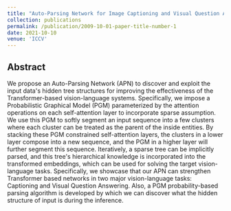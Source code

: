 ```yaml
---
title: "Auto-Parsing Network for Image Captioning and Visual Question Answering"
collection: publications
permalink: /publication/2009-10-01-paper-title-number-1
date: 2021-10-10
venue: 'ICCV'
---
```


## Abstract
We propose an Auto-Parsing Network (APN) to discover and exploit the input data's hidden tree structures for improving the effectiveness of the Transformer-based vision-language systems. Specifically, we impose a Probabilistic Graphical Model (PGM) parameterized by the attention operations on each self-attention layer to incorporate sparse assumption. We use this PGM to softly segment an input sequence into a few clusters where each cluster can be treated as the parent of the inside entities. By stacking these PGM constrained self-attention layers, the clusters in a lower layer compose into a new sequence, and the PGM in a higher layer will further segment this sequence. Iteratively, a sparse tree can be implicitly parsed, and this tree's hierarchical knowledge is incorporated into the transformed embeddings, which can be used for solving the target vision-language tasks. Specifically, we showcase that our APN can strengthen Transformer based networks in two major vision-language tasks: Captioning and Visual Question Answering. Also, a PGM probability-based parsing algorithm is developed by which we can discover what the hidden structure of input is during the inference.